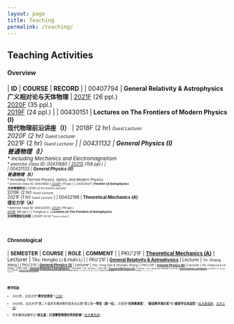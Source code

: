 ```yaml
---
layout: page
title: Teaching
permalink: /teaching/
---
```


<style>
table {
  font-family: arial, sans-serif;
  border-collapse: collapse;
  width: 100%;
}

td, th {
  border: 1px solid #dddddd;
  text-align: left;
  padding: 8px;
}

tr:nth-child(odd) {
  background-color: #dddddd;
}
</style>

<!---------------------------------------------------------------->

<script type="text/x-mathjax-config">

  MathJax.Hub.Config({
    tex2jax: {
      inlineMath: [ ['$','$'] ],
      processEscapes: true
    }
  });
</script>

<!---------------------------------------------------------------->

<script type="text/javascript"
  src="https://cdn.mathjax.org/mathjax/latest/MathJax.js?config=TeX-AMS-MML_HTMLorMML">
  </script>

<!---------------------------------------------------------------->

## Teaching Activities

#### **Overview**

| **ID** | **COURSE** | **RECORD** |
| 00407794 | **General Relativity & Astrophysics**<br>**广义相对论与天体物理** | [2021F](gr21/gr21) (26 ppl.)<br>[2020F](gr20/gr20) (35 ppl.)<br>[2019F](gr19/gr19) (24 ppl.) | 
| 00430151 | **Lectures on The Frontiers of Modern Physics (Ⅰ)**<br>**现代物理前沿讲座（I）** | 2018F (2 hr) <small>*<small>Guest Lecturer</small></small><br>2020F (2 hr) <small>*<small>Guest Lecturer</small></small><br>2021F (2 hr) <small>*<small>Guest Lecturer</small></small> | 
| 00431132 | **General Physics (I)**<br>**普通物理（I）**<br><small> * including *Mechanics* and *Electromagnetism*<br><small> * exercise class ID: 00431680 | [2021S](phy21/phy21) (158 ppl.) |  
| 00431133 | **General Physics (II)**<br>**普通物理（II）**<br><small> * including *Thermal Physics*, *Optics*, and *Modern Physics*<br><small> * exercise class ID: 00431680 | [2020F](phy20/phy20) (75 ppl.) | 
| 00431547 | **Frontier of Astrophysics**<br>**天体物理前沿** | 2019S (2 hr) <small>*<small>Guest Lecturer</small></small><br>2019F (2 hr) <small>*<small>Guest Lecturer</small></small><br>2021F (1 hr) <small>*<small>Guest Lecturer</small></small> | 
| 00432198 | **Theoretical Mechanics (A)**<br>**理论力学（A）**<br><small><small> * exercise class ID: 00432205 | [2021F](thmech21/thmech21) (119 ppl.)<br>[2019F](thmech19/thmech19) (96 ppl.) | 
| Tsinghua U. | **Lectures on The Frontiers of Astrophysics**<br>**天体物理前沿讲座** | 2020F (2 hr) <small>*<small>Guest Lecturer</small></small> |

<!-----------------------------

| 00431650 | **Equilibrium Statistical Physics** | | |
| 00432130 | **Thermodynamics and Statistical Physics (A)** | | |
| 00432140<br><small>(Ex. 00432160) | **Electrodynamics (A)**<br>**电动力学（A）** | 2022S | |

----------------------------------->

<br>


<p></p>


#### **Chronological**

| **SEMESTER** | **COURSE** | **ROLE** | **COMMENT** | 
| PKU'21F | [**Theoretical Mechanics (A)**](thmech21/thmech21) | Lecturer | <small>TAs: Hongbo Li & Hulin Li |
| PKU'21F | [**General Relativity & Astrophysics**](gr21/gr21) | Lecturer | <small>TA: Zihang Wang |
| PKU'21S | [**General Physics (I)**](phy21/phy21) | Lecturer | <small>TAs: Yong Gao & Zhongfu Zhang |
| PKU'20F | [**General Physics (II)**](phy20/phy20) | Lecturer | <small>TAs: Chang Liu & Lei Geng |
| PKU'20F | [**General Relativity & Astrophysics**](gr20/gr20) | Lecturer | <small>TA: Tai Zhou |
| PKU'19F | [**Theoretical Mechanics (A)**](thmech19/thmech19) | Lecturer | <small>TAs: Chang Liu & Yong Gao |
| PKU'19F | [**General Relativity & Astrophysics**](gr19/gr19) | Lecturer | <small>TA: Xionghui Cao |
| PKU'13F | [**Quantum Statistical Physics**](qsp2013/qsp2013.html) | TA | <small>lectured by Prof. Ryuichi Shindou |
| PKU'10F | **What is Science?** | TA | <small>lectured by Prof. Yi Rao |
| PKU'10S | **Probability Theory and Statistics** | TA | <small>lectured by Prof. Zhenxi Dong |
| PKU'09F | **Linear Algebra** | TA | <small>lectured by Prof. Maoying Tian <br>**Excellent TA** Award |

<br>
<p></p>

#### 教学奖励

- 2021年，北京大学“**教学优秀奖**” [[公告](https://portal.pku.edu.cn/portal2017/#/schoolNoticeDetail/393840)]
- 2020年，北京大学“第二十届青年教师教学基本功比赛”理工类**一等奖（第一名）**，并获得“**优秀教案奖**”、“**最佳教学演示奖**”和“**最受学生欢迎奖**” [[北大新闻网](https://news.pku.edu.cn/xwzh/0f1e21b1407d4b8c8e96903a5adcddd4.htm)、[北大工会](https://gh.pku.edu.cn/jczz/jxsw/lxb/wlxygk/925665.htm)]

- 青年教师谈教学之“**邵立晶：打造攀登物理世界的阶梯**” [[北大教务部](https://mp.weixin.qq.com/s/c2FjHwyffPuv93Eu6cMNEw)]
